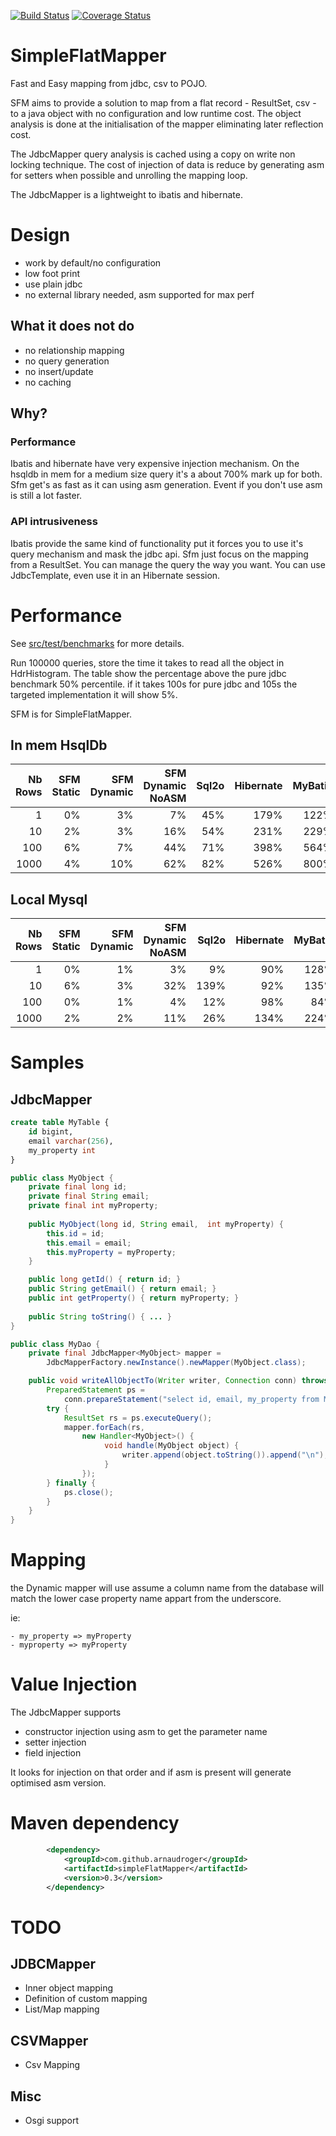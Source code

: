 [![Build Status](https://travis-ci.org/arnaudroger/SimpleFlatMapper.svg?branch=master)](https://travis-ci.org/arnaudroger/SimpleFlatMapper)
[![Coverage Status](https://img.shields.io/coveralls/arnaudroger/SimpleFlatMapper.svg)](https://coveralls.io/r/arnaudroger/SimpleFlatMapper)

SimpleFlatMapper
========
Fast and Easy mapping from jdbc, csv to POJO.

SFM aims to provide a solution to map from a flat record - ResultSet, csv - to a java object with no configuration and low runtime cost. The object analysis is done at the initialisation of the mapper eliminating later reflection cost. 

The JdbcMapper query analysis is cached using a copy on write non locking technique. The cost of injection of data is reduce by generating asm for setters when possible and unrolling the mapping loop.

The JdbcMapper is a lightweight to ibatis and hibernate.

Design
========
- work by default/no configuration
- low foot print
- use plain jdbc
- no external library needed, asm supported for max perf

What it does not do
-------
- no relationship mapping
- no query generation
- no insert/update
- no caching

Why?
-------

### Performance

Ibatis and hibernate have very expensive injection mechanism. On the hsqldb in mem for a medium size query it's a about 700% mark up for both. 
Sfm get's as fast as it can using asm generation. Event if you don't use asm is still a lot faster. 

### API intrusiveness

Ibatis provide the same kind of functionality put it forces you to use it's query mechanism and mask the jdbc api. 
Sfm just focus on the mapping from a ResultSet. You can manage the query the way you want. You can use JdbcTemplate, even use it in an Hibernate session.

Performance
========
See [src/test/benchmarks](/src/test/benchmarks) for more details.

Run 100000 queries, store the time it takes to read all the object in HdrHistogram. The table show the percentage above the pure jdbc benchmark 50% percentile. if it takes 100s for pure jdbc and 105s the targeted implementation it will show 5%.

SFM is for SimpleFlatMapper.

In mem HsqlDb
-------

|Nb Rows|SFM Static|SFM Dynamic|SFM Dynamic NoASM|Sql2o|Hibernate|MyBatis|
|------:|------:|-------:|-------:|------:|----:|----:|
|1|0%|3%|7%|45%|179%|122%|
|10|2%|3%|16%|54%|231%|229%|
|100|6%|7%|44%|71%|398%|564%|
|1000|4%|10%|62%|82%|526%|800%|

Local Mysql
-------

|Nb Rows|SFM Static|SFM Dynamic|SFM Dynamic NoASM|Sql2o|Hibernate|MyBatis|
|------:|------:|-------:|-------:|------:|----:|----:|
1|0%|1%|3%|9%|90%|128%|
|10|6%|3%|32%|139%|92%|135%|
|100|0%|1%|4%|12%|98%|84%|
|1000|2%|2%|11%|26%|134%|224%|

Samples
========

JdbcMapper
---------
```sql
create table MyTable {
	id bigint,
	email varchar(256),
	my_property int
}
```

```java
public class MyObject {
	private final long id;
	private final String email;
	private final int myProperty;
	
	public MyObject(long id, String email,  int myProperty) {
		this.id = id;
		this.email = email;
		this.myProperty = myProperty;
	}

	public long getId() { return id; }
	public String getEmail() { return email; }
	public int getProperty() { return myProperty; }
	
	public String toString() { ... }
}

public class MyDao {
    private final JdbcMapper<MyObject> mapper = 
    	JdbcMapperFactory.newInstance().newMapper(MyObject.class);

    public void writeAllObjectTo(Writer writer, Connection conn) throws SQLException {
        PreparedStatement ps = 
        	conn.prepareStatement("select id, email, my_property from MyTable");
        try {
            ResultSet rs = ps.executeQuery();
            mapper.forEach(rs, 
                new Handler<MyObject>() {
                     void handle(MyObject object) {
                         writer.append(object.toString()).append("\n");
                     }
                });
        } finally {
            ps.close();
        }
    }
}
```

Mapping
========

the Dynamic mapper will use assume a column name from the database will match the lower case property name appart from the underscore.

ie:
```
- my_property => myProperty
- myproperty => myProperty
```

Value Injection
=======

The JdbcMapper supports
- constructor injection using asm to get the parameter name
- setter injection
- field injection

It looks for injection on that order and if asm is present will generate optimised asm version.

Maven dependency
======

```xml
		<dependency>
			<groupId>com.github.arnaudroger</groupId>
			<artifactId>simpleFlatMapper</artifactId>
			<version>0.3</version>
		</dependency>
```

TODO
=======


JDBCMapper
------
- Inner object mapping
- Definition of custom mapping
- List/Map mapping

CSVMapper
-----
- Csv Mapping
 
Misc
-------
- Osgi support



